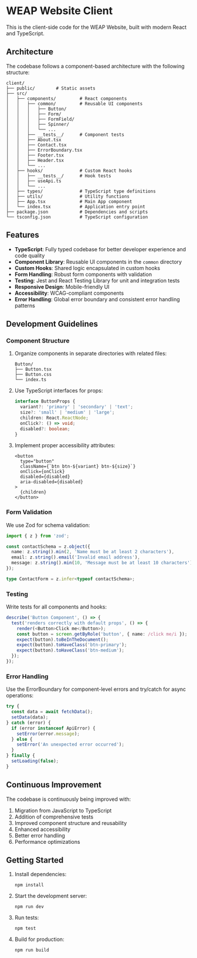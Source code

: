 # WEAP Website Client

This is the client-side code for the WEAP Website, built with modern React and TypeScript.

## Architecture

The codebase follows a component-based architecture with the following structure:

```
client/
├── public/        # Static assets
├── src/
│   ├── components/         # React components
│   │   ├── common/         # Reusable UI components
│   │   │   ├── Button/
│   │   │   ├── Form/
│   │   │   ├── FormField/
│   │   │   ├── Spinner/
│   │   │   └── ...
│   │   ├── __tests__/      # Component tests
│   │   ├── About.tsx
│   │   ├── Contact.tsx
│   │   ├── ErrorBoundary.tsx
│   │   ├── Footer.tsx
│   │   ├── Header.tsx
│   │   └── ...
│   ├── hooks/              # Custom React hooks
│   │   ├── __tests__/      # Hook tests
│   │   ├── useApi.ts
│   │   └── ...
│   ├── types/              # TypeScript type definitions
│   ├── utils/              # Utility functions
│   ├── App.tsx             # Main App component
│   └── index.tsx           # Application entry point
├── package.json            # Dependencies and scripts
└── tsconfig.json           # TypeScript configuration
```

## Features

- **TypeScript**: Fully typed codebase for better developer experience and code quality
- **Component Library**: Reusable UI components in the `common` directory
- **Custom Hooks**: Shared logic encapsulated in custom hooks
- **Form Handling**: Robust form components with validation
- **Testing**: Jest and React Testing Library for unit and integration tests
- **Responsive Design**: Mobile-friendly UI
- **Accessibility**: WCAG-compliant components
- **Error Handling**: Global error boundary and consistent error handling patterns

## Development Guidelines

### Component Structure

1. Organize components in separate directories with related files:
   ```
   Button/
   ├── Button.tsx
   ├── Button.css
   └── index.ts
   ```

2. Use TypeScript interfaces for props:
   ```typescript
   interface ButtonProps {
     variant?: 'primary' | 'secondary' | 'text';
     size?: 'small' | 'medium' | 'large';
     children: React.ReactNode;
     onClick?: () => void;
     disabled?: boolean;
   }
   ```

3. Implement proper accessibility attributes:
   ```tsx
   <button
     type="button"
     className={`btn btn-${variant} btn-${size}`}
     onClick={onClick}
     disabled={disabled}
     aria-disabled={disabled}
   >
     {children}
   </button>
   ```

### Form Validation

We use Zod for schema validation:

```typescript
import { z } from 'zod';

const contactSchema = z.object({
  name: z.string().min(2, 'Name must be at least 2 characters'),
  email: z.string().email('Invalid email address'),
  message: z.string().min(10, 'Message must be at least 10 characters'),
});

type ContactForm = z.infer<typeof contactSchema>;
```

### Testing

Write tests for all components and hooks:

```typescript
describe('Button Component', () => {
  test('renders correctly with default props', () => {
    render(<Button>Click me</Button>);
    const button = screen.getByRole('button', { name: /click me/i });
    expect(button).toBeInTheDocument();
    expect(button).toHaveClass('btn-primary');
    expect(button).toHaveClass('btn-medium');
  });
});
```

### Error Handling

Use the ErrorBoundary for component-level errors and try/catch for async operations:

```typescript
try {
  const data = await fetchData();
  setData(data);
} catch (error) {
  if (error instanceof ApiError) {
    setError(error.message);
  } else {
    setError('An unexpected error occurred');
  }
} finally {
  setLoading(false);
}
```

## Continuous Improvement

The codebase is continuously being improved with:

1. Migration from JavaScript to TypeScript
2. Addition of comprehensive tests
3. Improved component structure and reusability
4. Enhanced accessibility
5. Better error handling
6. Performance optimizations

## Getting Started

1. Install dependencies:
   ```
   npm install
   ```

2. Start the development server:
   ```
   npm run dev
   ```

3. Run tests:
   ```
   npm test
   ```

4. Build for production:
   ```
   npm run build
   ```

